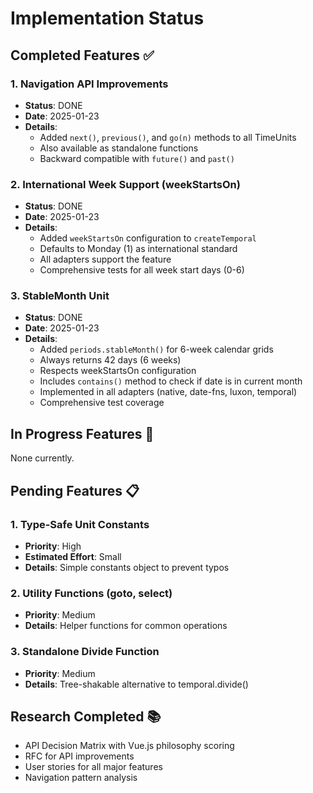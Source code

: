 # Implementation Status

## Completed Features ✅

### 1. Navigation API Improvements

- **Status**: DONE
- **Date**: 2025-01-23
- **Details**:
  - Added `next()`, `previous()`, and `go(n)` methods to all TimeUnits
  - Also available as standalone functions
  - Backward compatible with `future()` and `past()`

### 2. International Week Support (weekStartsOn)

- **Status**: DONE
- **Date**: 2025-01-23
- **Details**:
  - Added `weekStartsOn` configuration to `createTemporal`
  - Defaults to Monday (1) as international standard
  - All adapters support the feature
  - Comprehensive tests for all week start days (0-6)

### 3. StableMonth Unit

- **Status**: DONE
- **Date**: 2025-01-23
- **Details**:
  - Added `periods.stableMonth()` for 6-week calendar grids
  - Always returns 42 days (6 weeks)
  - Respects weekStartsOn configuration
  - Includes `contains()` method to check if date is in current month
  - Implemented in all adapters (native, date-fns, luxon, temporal)
  - Comprehensive test coverage

## In Progress Features 🔄

None currently.

## Pending Features 📋

### 1. Type-Safe Unit Constants

- **Priority**: High
- **Estimated Effort**: Small
- **Details**: Simple constants object to prevent typos

### 2. Utility Functions (goto, select)

- **Priority**: Medium
- **Details**: Helper functions for common operations

### 3. Standalone Divide Function

- **Priority**: Medium
- **Details**: Tree-shakable alternative to temporal.divide()

## Research Completed 📚

- API Decision Matrix with Vue.js philosophy scoring
- RFC for API improvements
- User stories for all major features
- Navigation pattern analysis
